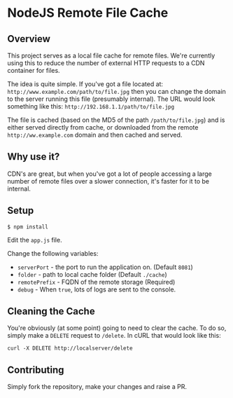 NodeJS Remote File Cache
========================

Overview
--------

This project serves as a local file cache for remote files. We're currently using this to
reduce the number of external HTTP requests to a CDN container for files.

The idea is quite simple. If you've got a file located at: `http://www.example.com/path/to/file.jpg` then you can change the domain to the server running this file (presumably internal). The URL would look something like this:
`http://192.168.1.1/path/to/file.jpg`

The file is cached (based on the MD5 of the path `/path/to/file.jpg`) and is either served directly from cache, or downloaded from the remote `http://ww.example.com` domain and then cached and served.

Why use it?
-----------

CDN's are great, but when you've got a lot of people accessing a large number of remote files over a slower connection, it's faster for it to be internal.

Setup
-----

`$ npm install`

Edit the `app.js` file.

Change the following variables:

 * `serverPort` - the port to run the application on. (Default `8081`)
 * `folder` - path to local cache folder (Default `./cache`)
 * `remotePrefix` - FQDN of the remote storage (Required)
 * `debug` - When `true`, lots of logs are sent to the console.

Cleaning the Cache
------------------

You're obviously (at some point) going to need to clear the cache. To do so, simply make a `DELETE` request to `/delete`. In cURL that would look like this:

`curl -X DELETE http://localserver/delete`

Contributing
------------

Simply fork the repository, make your changes and raise a PR.
